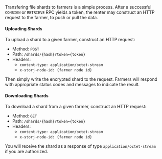 Transfering file shards to farmers is a simple process. After a successful 
`CONSIGN` or `RETRIEVE` RPC yields a token, the renter may construct an HTTP 
request to the farmer, to push or pull the data.

#### Uploading Shards

To upload a shard to a given farmer, construct an HTTP request:

* Method: `POST`
* Path: `/shards/{hash}?token={token}`
* Headers:
  * `content-type: application/octet-stream`
  * `x-storj-node-id: {farmer node id}`

Then simply write the encrypted shard to the request. Farmers will respond with
appropriate status codes and messages to indicate the result.

#### Downloading Shards

To download a shard from a given farmer, construct an HTTP request:

* Method: `GET`
* Path: `/shards/{hash}?token={token}`
* Headers:
  * `content-type: application/octet-stream`
  * `x-storj-node-id: {farmer node id}`

You will receive the shard as a response of type `application/octet-stream` if 
you are authorized.
